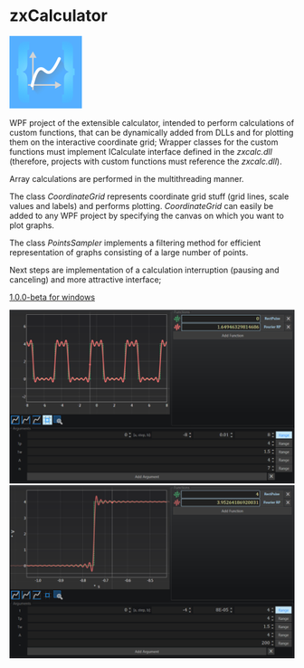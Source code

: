 # zxCalculator
![alt text](https://raw.githubusercontent.com/zubetto/zxCalculator/master/zxCalciconBraces.png) 

WPF project of the extensible calculator, intended to perform calculations of custom functions, that can be dynamically added from DLLs and for plotting them on the interactive coordinate grid; Wrapper classes for the custom functions must implement ICalculate interface defined in the *zxcalc.dll* (therefore, projects with custom functions must reference the *zxcalc.dll*).  
  
Array calculations are performed in the multithreading manner.  
  
The class *CoordinateGrid* represents coordinate grid stuff (grid lines, scale values and labels) and performs plotting. *CoordinateGrid* can easily be added to any WPF project by specifying the canvas on which you want to plot graphs.  
  
The class *PointsSampler* implements a filtering method for efficient representation of graphs consisting of a large number of points.  
  
Next steps are implementation of a calculation interruption (pausing and canceling) and more attractive interface;  

[1.0.0-beta for windows](https://github.com/zubetto/zxCalculator/releases/tag/1.0.0-beta)  

![alt text](https://github.com/zubetto/zxCalculator/blob/master/zxCalcGUI.png "Fourier Serises")
![alt text](https://github.com/zubetto/zxCalculator/blob/master/zxCalcGUI_02.png "Fourier Series")
